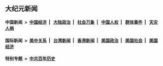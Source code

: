 ## 大纪元新闻

#### 中国新闻 &nbsp;>&nbsp; [中国经济](indexes/ncid283/README.md?06270445) &nbsp;| &nbsp; [大陆政治](indexes/ncid277/README.md?06270445) &nbsp;| &nbsp; [社会万象](indexes/ncid282/README.md?06270445) &nbsp;| &nbsp; [中国人权](indexes/ncid278/README.md?06270445) &nbsp;| &nbsp; [群体事件](indexes/ncid279/README.md?06270445) &nbsp;| &nbsp; [天灾人祸](indexes/ncid280/README.md?06270445)

#### 国际新闻 &nbsp;>&nbsp; [美中关系](indexes/nf1412576/README.md?06270445) &nbsp;| &nbsp; [台湾新闻](indexes/ncid1349361/README.md?06270445) &nbsp;| &nbsp; [香港新闻](indexes/ncid1349362/README.md?06270445) &nbsp;| &nbsp; [美国政治](indexes/ncid1078159/README.md?06270445) &nbsp;| &nbsp; [美国社会](indexes/ncid1078160/README.md?06270445) &nbsp;| &nbsp; [美国经济](indexes/ncid1078158/README.md?06270445)

#### 特别专题 &nbsp;>&nbsp; [中共百年历史](https://github.com/easy2view/epoch-special/blob/master/README.md?06270445)  
